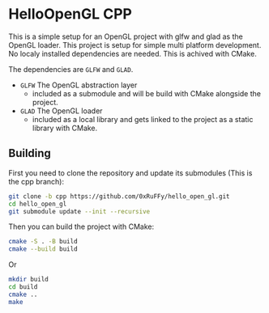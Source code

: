 # HelloOpenGL CPP

This is a simple setup for an OpenGL project with glfw and glad as the OpenGL loader.
This project is setup for simple multi platform development. No localy installed dependencies are needed.
This is achived with CMake.

The dependencies are `GLFW` and `GLAD`.

- `GLFW` The OpenGL abstraction layer
    - included as a submodule and will be build with CMake alongside the project.
- `GLAD` The OpenGL loader 
    - included as a local library and gets linked to the project as a static library with CMake.

## Building

First you need to clone the repository and update its submodules (This is the cpp branch):

```bash
git clone -b cpp https://github.com/0xRuFFy/hello_open_gl.git
cd hello_open_gl
git submodule update --init --recursive
```

Then you can build the project with CMake:

```bash
cmake -S . -B build
cmake --build build
```

Or

```bash
mkdir build
cd build
cmake ..
make
```

